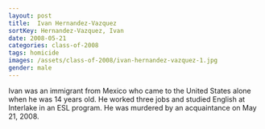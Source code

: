 ```yaml
---
layout: post
title:  Ivan Hernandez-Vazquez
sortKey: Hernandez-Vazquez, Ivan
date: 2008-05-21
categories: class-of-2008
tags: homicide
images: /assets/class-of-2008/ivan-hernandez-vazquez-1.jpg
gender: male
---
```

Ivan was an immigrant from Mexico who came to the United States alone when he was 14 years old. He worked three jobs and studied English at Interlake in an ESL program. He was murdered by an acquaintance on May 21, 2008.
